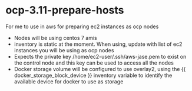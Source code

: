 # ocp-3.11-prepare-hosts
For me to use in aws for preparing ec2 instances as ocp nodes

- Nodes will be using centos 7 amis
- inventory is static at the moment. When using, update with list of ec2 instances you will
  be using as ocp nodes
- Expects the private key /home/ec2-user/.ssh/aws-jase.pem to exist on the control node
  and this key can be used to access all the nodes
- Docker storage volume will be configured to use overlay2, using the {{ docker_storage_block_device }} 
  inventory variable to identify the available device for docker to use as storage
